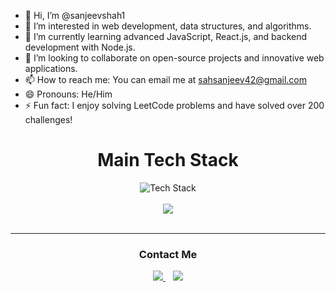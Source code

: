 - 👋 Hi, I’m @sanjeevshah1
- 👀 I’m interested in web development, data structures, and algorithms.
- 🌱 I’m currently learning advanced JavaScript, React.js, and backend development with Node.js.
- 💞️ I’m looking to collaborate on open-source projects and innovative web applications.
- 📫 How to reach me: You can email me at sahsanjeev42@gmail.com
- 😄 Pronouns: He/Him
- ⚡ Fun fact: I enjoy solving LeetCode problems and have solved over 200 challenges!
<div align="center">
<h1>Main Tech Stack</h1>

<div>

 <img src="https://skillicons.dev/icons?i=ts,js,python,react,nextjs,html,css,nodejs,gql,postgres&perline=5" alt="Tech Stack" /> 
 
</div>
  
  <br />
  
<div>
    <a href="https://github.com/danielbellmas">
      <img align="center" src="https://github-readme-stats.vercel.app/api/top-langs/?username=danielbellmas&layout=compact&theme=tokyonight&langs_count=6" />
    </a>
</div>

<br />

---

<div align="center">
  
  <h3>Contact Me</h3>
  
  <div >
    <a href="https://www.linkedin.com/in/sanjeev-sah-b354b9210/" target="_blank">
    <img src="https://img.shields.io/badge/LinkedIn-0077B5?style=for-the-badge&logo=linkedin&logoColor=white">
    </a>&nbsp;&nbsp;
    <a href="https://www.facebook.com/Sanjeev073.sah" target="_blank">
    <img src="https://img.shields.io/badge/Facebook-1877F2?style=for-the-badge&logo=facebook&logoColor=white">
    </a>
  </div> 
   
</div>

<br />

 

</div>
